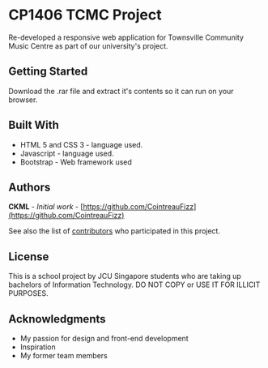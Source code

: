 # CP1406 TCMC Project

Re-developed a responsive web application for Townsville Community Music Centre as part of our university's project.

## Getting Started

Download the .rar file and extract it's contents so it can run on your browser.

## Built With

* HTML 5 and CSS 3 - language used.
* Javascript - language used.
* Bootstrap - Web framework used

## Authors

**CKML** - *Initial work* - [https://github.com/CointreauFizz](https://github.com/CointreauFizz)

See also the list of [contributors](https://github.com/your/project/contributors) who participated in this project.

## License

This is a school project by JCU Singapore students who are taking up bachelors of Information Technology. DO NOT COPY or USE IT FOR ILLICIT PURPOSES. 

## Acknowledgments

* My passion for design and front-end development
* Inspiration
* My former team members 
